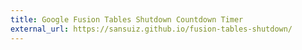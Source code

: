 ```yaml
---
title: Google Fusion Tables Shutdown Countdown Timer
external_url: https://sansuiz.github.io/fusion-tables-shutdown/
---
```

